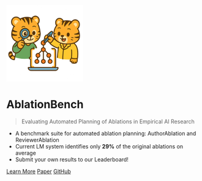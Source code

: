 <!-- markdownlint-disable first-line-h1 -->

<img src="_media/icon.png" alt="logo" width="200"/>

# **AblationBench**

> Evaluating Automated Planning of Ablations in Empirical AI Research

- A benchmark suite for automated ablation planning: AuthorAblation and ReviewerAblation
- Current LM system identifies only **29%** of the original ablations on average
- Submit your own results to our Leaderboard!

[Learn More](#docsify)
[Paper](https://www.arxiv.org/abs/2507.08038)
[GitHub](https://github.com/ai-scientist-bench/ablation-bench)

<!-- ![color](#f0f0f0) -->
<!-- ![](/_media/icon.png) -->
